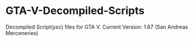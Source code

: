 # GTA-V-Decompiled-Scripts
Decompiled Script(ysc) files for GTA V.
Current Version: 1.67 (San Andreas Merceneries)
